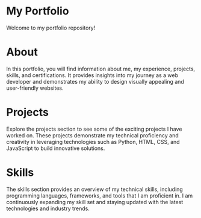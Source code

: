 # My Portfolio

Welcome to my portfolio repository!

# About

In this portfolio, you will find information about me, my experience, projects, skills, and certifications. It provides insights into my journey as a web developer and demonstrates my ability to design visually appealing and user-friendly websites.

# Projects

Explore the projects section to see some of the exciting projects I have worked on. These projects demonstrate my technical proficiency and creativity in leveraging technologies such as Python, HTML, CSS, and JavaScript to build innovative solutions.

# Skills

The skills section provides an overview of my technical skills, including programming languages, frameworks, and tools that I am proficient in. I am continuously expanding my skill set and staying updated with the latest technologies and industry trends.



